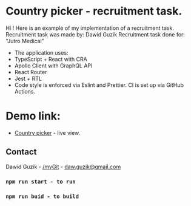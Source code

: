 # Country picker - recruitment task.

Hi ! Here is an example of my implementation of a recruitment task.
Recruitment task was made by: Dawid Guzik
Recruitment task done for: "Jutro Medical"

-   The application uses:
-   TypeScript + React with CRA
-   Apollo Client with GraphQL API
-   React Router
-   Jest + RTL
-   Code style is enforced via Eslint and Prettier. CI is set up via GitHub Actions.

# Demo link:

-   [Country picker](https://countryts-fabc0.web.app/) - live view.

## Contact

Dawid Guzik - [/myGit](https://github.com/guzdziac55/) - daw.guzik@gmail.com

### `npm run start - to run`

### `npm run buid - to build`
